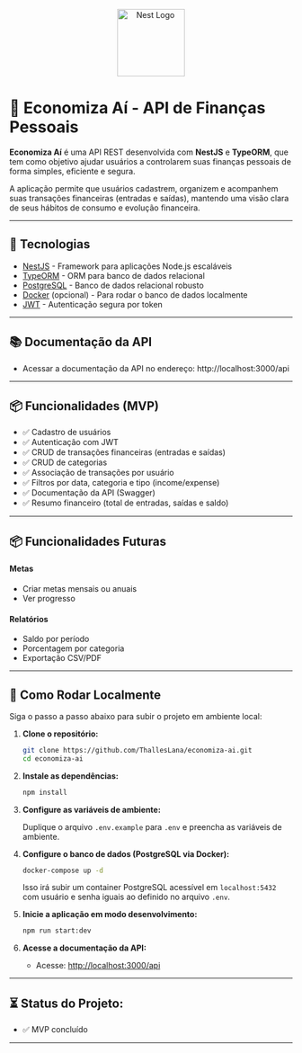 <p align="center">
  <a href="http://nestjs.com/" target="blank"><img src="https://nestjs.com/img/logo-small.svg" width="120" alt="Nest Logo" /></a>
</p>

# 💸 Economiza Aí - API de Finanças Pessoais

**Economiza Aí** é uma API REST desenvolvida com **NestJS** e **TypeORM**, que tem como objetivo ajudar usuários a controlarem suas finanças pessoais de forma simples, eficiente e segura.

A aplicação permite que usuários cadastrem, organizem e acompanhem suas transações financeiras (entradas e saídas), mantendo uma visão clara de seus hábitos de consumo e evolução financeira.

---

## 🚀 Tecnologias

- [NestJS](https://nestjs.com/) - Framework para aplicações Node.js escaláveis
- [TypeORM](https://typeorm.io/) - ORM para banco de dados relacional
- [PostgreSQL](https://www.postgresql.org/) - Banco de dados relacional robusto
- [Docker](https://www.docker.com/) (opcional) - Para rodar o banco de dados localmente
- [JWT](https://jwt.io/) - Autenticação segura por token

---
## 📚 Documentação da API
  - Acessar a documentação da API no endereço: http://localhost:3000/api
---

## 📦 Funcionalidades (MVP)

- ✅ Cadastro de usuários
- ✅ Autenticação com JWT
- ✅ CRUD de transações financeiras (entradas e saídas)
- ✅ CRUD de categorias
- ✅ Associação de transações por usuário
- ✅ Filtros por data, categoria e tipo (income/expense)
- ✅ Documentação da API (Swagger)
- ✅ Resumo financeiro (total de entradas, saídas e saldo)

---

## 📦 Funcionalidades Futuras

#### Metas
- Criar metas mensais ou anuais
- Ver progresso

#### Relatórios
- Saldo por período
- Porcentagem por categoria
- Exportação CSV/PDF

---

## 📝 Como Rodar Localmente

Siga o passo a passo abaixo para subir o projeto em ambiente local:

1. **Clone o repositório:**
   ```bash
   git clone https://github.com/ThallesLana/economiza-ai.git
   cd economiza-ai
   ```

2. **Instale as dependências:**
   ```bash
   npm install
   ```

3. **Configure as variáveis de ambiente:**

   Duplique o arquivo `.env.example` para `.env` e preencha as variáveis de ambiente.

4. **Configure o banco de dados (PostgreSQL via Docker):**
   ```bash
   docker-compose up -d
   ```
   Isso irá subir um container PostgreSQL acessível em `localhost:5432` com usuário e senha iguais ao definido no arquivo `.env`.

5. **Inicie a aplicação em modo desenvolvimento:**
   ```bash
   npm run start:dev
   ```

6. **Acesse a documentação da API:**
   - Acesse: [http://localhost:3000/api](http://localhost:3000/api)

---
## ⏳ Status do Projeto:
- ✅ MVP concluído

---